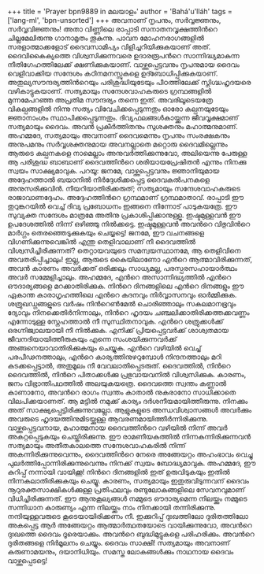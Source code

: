 +++
title = 'Prayer bpn9889 in മലയാളം'
author = 'Bahá'u'lláh'
tags = ['lang-ml', 'bpn-unsorted']
+++
അവനാണ് നൃപനും, സര്‍വ്വജ്ഞനും, സര്‍വ്വവിജ്ഞനും! അതാ വിണ്ണിലെ രാപ്പാടി സനാതനവൃക്ഷത്തിന്‍റെ ചില്ലമേലിരുന്നു ഗാനാമൃതം തൂകുന്നു. പാവന മോഹനരാഗങ്ങളില്‍ സരളാത്മാക്കളോട് ദൈവസാമിപ്യം വിളിച്ചറിയിക്കുകയാണ് അത്. ദൈവികൈക്യത്തെ വിശ്വസിക്കുന്നവരെ ഉദാരരൂപന്‍റെ സാന്നിദ്ധ്യമാകുന്ന നീതിഗേഹത്തിലേക്ക് ക്ഷണിക്കുകയാണ്. വാഴ്ത്തപ്പെട്ടവനും നൃപനുമായ ദൈവം വെളിവാക്കിയ സന്ദേശം കഠിനമനസ്സുകളെ ഉദ്ബോധിപ്പിക്കുകയാണ്. അതുല്യസൗന്ദര്യത്തിന്‍റെയും പരിശുദ്ധിയുടേയും പീഠത്തിലേക്ക് സ്നിഗ്ദ്ധഹൃദയരെ വഴികാട്ടുകയാണ്.
സത്യമായും സന്ദേശവാഹകരുടെ ഗ്രന്ഥങ്ങളില്‍ മുന്നമേപറഞ്ഞ അപ്രതിമ സൗന്ദര്യം തന്നെ ഇത്. അവരിലൂടെയത്രേ വികല്പങ്ങളില്‍ നിന്നു സത്യം വിവേചിക്കപ്പെടുന്നതും ഓരോ കല്പനയുടേയും ജ്ഞാനാംശം സ്ഥാപിക്കപ്പെടുന്നതും. ദിവ്യഫലങ്ങള്‍കായ്ക്കുന്ന ജീവവൃക്ഷമാണ് സത്യമായും ദൈവം. അവന്‍ പ്രകീര്‍ത്തിതനും സുശക്തനും മഹാത്മനുമാണ്.
അഹമ്മദേ, സത്യമായും അവനാണ് ദൈവമെന്നും നൃപനും സംരക്ഷകനും അനുപമനും സര്‍വ്വശക്തനുമായ അവനല്ലാതെ മറ്റൊരു ദൈവമില്ലെന്നും ആരുടെ കല്പനകളെ നാമെല്ലാം അനുവര്‍ത്തിക്കുന്നുവോ, അലിയെന്നു പേരുള്ള ആ പരിശുദ്ധ ബാബാണ് ദൈവത്തിന്‍റെ ശരിയായപ്രേഷിതന്‍ എന്നും നിനക്കു സ്വയം സാക്ഷ്യമാവുക.
പറയൂ: ജനമേ, വാഴ്ത്തപ്പെട്ടവനും ജ്ഞാനിയുമായ അദ്ദേഹത്താല്‍ ബയാനില്‍ നിര്‍ദ്ദേശിക്കപ്പെട്ട ദൈവകല്‍പനകളെ അനുസരിക്കുവിന്‍. നീയറിയാതിരിക്കരുത്; സത്യമായും സന്ദേശവാഹകരുടെ രാജാവാണദ്ദേഹം. അദ്ദേഹത്തിന്‍റെ ഗ്രന്ഥമാണ് ഗ്രന്ഥമാതാവ്. 
രാപ്പാടി ഈ തുറുങ്കറയില്‍ വെച്ച് ദിവ്യ പ്രബോധനം ഇങ്ങനെ നിന്നോട് പാടുകയത്രേ. ഈ സുവ്യക്ത സന്ദേശം മാത്രമേ അതിനു പ്രകാശിപ്പിക്കാനുള്ളൂ. ഇഷ്ടമുള്ളവന്‍ ഈ ഉപദേശത്തില്‍ നിന്ന് ഒഴിഞ്ഞു നില്‍ക്കട്ടെ. ഇഷ്ടമുള്ളവന്‍ അവന്‍റെ വിഭുവിന്‍റെ മാര്‍ഗ്ഗം തെരഞ്ഞെടുക്കുകയും ചെയ്യട്ടെ!
ജനമേ, ഈ വചനങ്ങളെ വിഗണിക്കുന്നുവെങ്കില്‍ എന്തു തെളിവാലാണ് നീ ദൈവത്തില്‍ വിശ്വസിച്ചിരിക്കുന്നത്? തെറ്റായവയുടെ സമന്വയസ്ഥാനമേ, ആ തെളിവിനെ അവതരിപ്പിച്ചാലും!
ഇല്ല, ആരുടെ കൈയിലാണോ എന്‍റെ ആത്മാവിരിക്കുന്നത്, അവന്‍ കാരണം അവര്‍ക്കത് ഒരിക്കലും സാധ്യമല്ല, പരസ്പരസഹായാര്‍ത്ഥം അവര്‍ സമ്മേളിച്ചാലും. അഹമ്മദേ, എന്‍റെ അസാന്നിദ്ധ്യത്തില്‍ എന്‍റെ ഔദാര്യങ്ങളെ മറക്കാതിരിക്കുക. നിന്‍റെ ദിനങ്ങളിലെ എന്‍റെ ദിനങ്ങളും ഈ ഏകാന്ത കാരാഗൃഹത്തിലെ എന്‍റെ കദനവും നിര്‍വ്വാസനവും ഓര്‍മ്മിക്കുക. ശത്രുഖഡ്ഗങ്ങളുടെ വര്‍ഷം നിന്‍റെണ്‍മേല്‍ ചൊരിഞ്ഞാലും സകലമാനഭൂവും ദ്യോവും നിനക്കെതിര്‍നിന്നാലും, നിന്‍റെ ഹൃദയം ചഞ്ചലിക്കാതിരിക്കത്തക്കവണ്ണം എന്നോടുള്ള സ്നേഹത്താല്‍ നീ സുസ്ഥിതനാവുക.
എന്‍റെ ശത്രുക്കള്‍ക്ക് ഒരഗ്നിജ്വാലയായി നീ നില്‍ക്കുക. എനിക്ക് പ്രിയപ്പെട്ടവര്‍ക്ക് ശാശ്വതമായ ജീവനദിയായിത്തീരുകയും എന്നെ സംശയിക്കുന്നവര്‍ക്ക് അങ്ങനെയാവാതിരിക്കുകയും ചെയ്യുക.
എന്‍റെ വഴിയില്‍ വെച്ച് പരപീഢനത്താലും, എന്‍റെ കാര്യത്തിനുഴറുമ്പോള്‍ നിന്ദനത്താലും മറി കടക്കപ്പെട്ടാല്‍, അതുമൂലം നീ വേവലാതിപ്പെടരുത്.
ദൈവത്തില്‍, നിന്‍റെ ദൈവത്തില്‍, നിന്‍റെ പിതാക്കള്‍ക്കു പ്രഭുവായവനില്‍ വിശ്വസിക്കുക. കാരണം, ജനം വിഭ്രാന്തിപഥത്തില്‍ അലയുകയത്രെ. ദൈവത്തെ സ്വന്തം കണ്ണാല്‍ കാണാനോ, അവന്‍റെ രാഗം സ്വന്തം കാതാല്‍ നുകരാനോ സാധിക്കാതെ വിലപിക്കയാണത്. ആ മട്ടില്‍ നമുക്ക് കാര്യം ദര്‍ശനീയമായിത്തീരുന്നു. നിനക്കും അത് സാക്ഷ്യപ്പെട്ടിരിക്കുന്നുവല്ലോ.
ആളുകളുടെ അന്ധവിശ്വാസങ്ങള്‍ അവര്‍ക്കും അവരുടെ ഹൃദയത്തിനുമിടയ്ക്കുള്ള ആവരണമായിത്തീര്‍ന്നിരിക്കുന്നു. വാഴ്ത്തപ്പെട്ടവനായ, മഹാത്മനായ ദൈവത്തിന്‍റെ വഴിയില്‍ നിന്ന് അവര്‍ അകറ്റപ്പെടുകയും ചെയ്തിരിക്കുന്നു.
ഈ രാമണീയകത്തില്‍ നിന്നകന്നിരിക്കുന്നവന്‍ സത്യമായും അതീതകാലത്തെ സന്ദേശവാഹകരില്‍ നിന്ന് അകന്നിരിക്കുന്നുവെന്നും, ദൈവത്തിന്‍റെ നേരെ അങ്ങേയറ്റം അഹംഭാവം വെച്ചു പുലര്‍ത്തിപ്പോന്നിരിക്കുന്നുവെന്നും നിനക്ക് സ്വയം ബോദ്ധ്യമാവുക.
അഹമ്മദേ, ഈ കുറിപ്പ് നന്നായി വായിക്കൂ! നിന്‍റെ ദിനങ്ങളില്‍ ഇത് ഉരുവിടുകയും ഇതില്‍ നിന്നകലാതിരിക്കുകയും ചെയ്യൂ. കാരണം, സത്യമായും ഇതുരുവിടുന്നവന് ദൈവം നൂറുരക്തസാക്ഷികള്‍ക്കുള്ള പ്രതിഫലവും രണ്ടുലോകങ്ങളിലെ സേവനവുമാണ് വിധിച്ചിരിക്കുന്നത്. ഈ ആനുകൂല്യങ്ങള്‍ നമ്മുടെ ഔദാര്യമെന്ന നിലയ്ക്കും നമ്മുടെ സന്നിധാന കാരുണ്യം എന്ന നിലയ്ക്കും നാം നിനക്കായി തന്നിരിക്കുന്നു. നന്ദിയുള്ളവരുടെ കൂടെയായിരിക്കണം നീ.
ഇക്കുറിപ്പ് ദുഃഖത്തിലോ ദുരിതത്തിലോ അകപ്പെട്ട ആര്‍ അങ്ങേയറ്റം ആത്മാര്‍ത്ഥതയോടെ വായിക്കുന്നുവോ, അവന്‍റെ ദുഃഖത്തെ ദൈവം ദൂരെയാക്കും. അവന്‍റെ ബുദ്ധിമുട്ടുകളെ പരിഹരിക്കും. അവന്‍റെ ദുരിതങ്ങളെ നിര്‍മൂലനം ചെയ്യും. ദൈവം സാക്ഷി! 
സത്യമായും അവനാണ് കരുണാമയനും, ദയാനിധിയും. സമസ്ത ലോകങ്ങള്‍ക്കും നാഥനായ ദൈവം വാഴ്ത്തപ്പെടട്ടെ!

